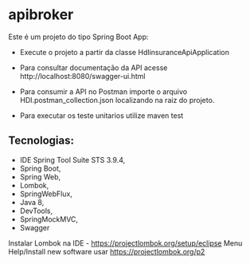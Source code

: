 # apibroker

Este é um projeto do tipo Spring Boot App:

* Execute o projeto a partir da classe HdIinsuranceApiApplication

* Para consultar documentação da API acesse http://localhost:8080/swagger-ui.html

* Para consumir a API no Postman importe o arquivo HDI.postman_collection.json localizando na raiz do projeto.

* Para executar os teste unitarios utilize maven test

## Tecnologias:
- IDE Spring Tool Suite STS 3.9.4, 
- Spring Boot, 
- Spring Web, 
- Lombok, 
- SpringWebFlux, 
- Java 8, 
- DevTools, 
- SpringMockMVC, 
- Swagger

Instalar Lombok na IDE - https://projectlombok.org/setup/eclipse 
Menu Help/Install new software usar https://projectlombok.org/p2
